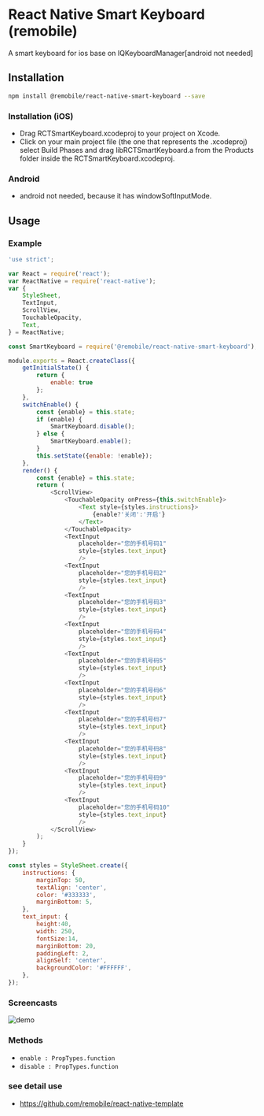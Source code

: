 # React Native Smart Keyboard (remobile)
A smart keyboard for ios base on IQKeyboardManager[android not needed]

## Installation
```sh
npm install @remobile/react-native-smart-keyboard --save
```

### Installation (iOS)
* Drag RCTSmartKeyboard.xcodeproj to your project on Xcode.
* Click on your main project file (the one that represents the .xcodeproj) select Build Phases and drag libRCTSmartKeyboard.a from the Products folder inside the RCTSmartKeyboard.xcodeproj.

### Android
* android not needed, because it has windowSoftInputMode.


## Usage

### Example
```js
'use strict';

var React = require('react');
var ReactNative = require('react-native');
var {
    StyleSheet,
    TextInput,
    ScrollView,
    TouchableOpacity,
    Text,
} = ReactNative;

const SmartKeyboard = require('@remobile/react-native-smart-keyboard');

module.exports = React.createClass({
    getInitialState() {
        return {
            enable: true
        };
    },
    switchEnable() {
        const {enable} = this.state;
        if (enable) {
            SmartKeyboard.disable();
        } else {
            SmartKeyboard.enable();
        }
        this.setState({enable: !enable});
    },
    render() {
        const {enable} = this.state;
        return (
            <ScrollView>
                <TouchableOpacity onPress={this.switchEnable}>
                    <Text style={styles.instructions}>
                        {enable?'关闭':'开启'}
                    </Text>
                </TouchableOpacity>
                <TextInput
                    placeholder="您的手机号码1"
                    style={styles.text_input}
                    />
                <TextInput
                    placeholder="您的手机号码2"
                    style={styles.text_input}
                    />
                <TextInput
                    placeholder="您的手机号码3"
                    style={styles.text_input}
                    />
                <TextInput
                    placeholder="您的手机号码4"
                    style={styles.text_input}
                    />
                <TextInput
                    placeholder="您的手机号码5"
                    style={styles.text_input}
                    />
                <TextInput
                    placeholder="您的手机号码6"
                    style={styles.text_input}
                    />
                <TextInput
                    placeholder="您的手机号码7"
                    style={styles.text_input}
                    />
                <TextInput
                    placeholder="您的手机号码8"
                    style={styles.text_input}
                    />
                <TextInput
                    placeholder="您的手机号码9"
                    style={styles.text_input}
                    />
                <TextInput
                    placeholder="您的手机号码10"
                    style={styles.text_input}
                    />
            </ScrollView>
        );
    }
});

const styles = StyleSheet.create({
    instructions: {
        marginTop: 50,
        textAlign: 'center',
        color: '#333333',
        marginBottom: 5,
    },
    text_input: {
        height:40,
        width: 250,
        fontSize:14,
        marginBottom: 20,
        paddingLeft: 2,
        alignSelf: 'center',
        backgroundColor: '#FFFFFF',
    },
});
```
### Screencasts

![demo](https://github.com/remobile/react-native-smart-keyboard/blob/master/screencasts/demo.gif)

### Methods
- `enable : PropTypes.function`
- `disable : PropTypes.function`

### see detail use
* https://github.com/remobile/react-native-template
